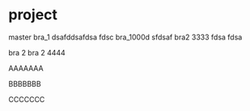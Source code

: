 # project
master
bra_1 dsafddsafdsa fdsc
bra_1000d sfdsaf
bra2 3333 fdsa fdsa

bra 2
bra 2 4444

AAAAAAA

BBBBBBB


CCCCCCC


